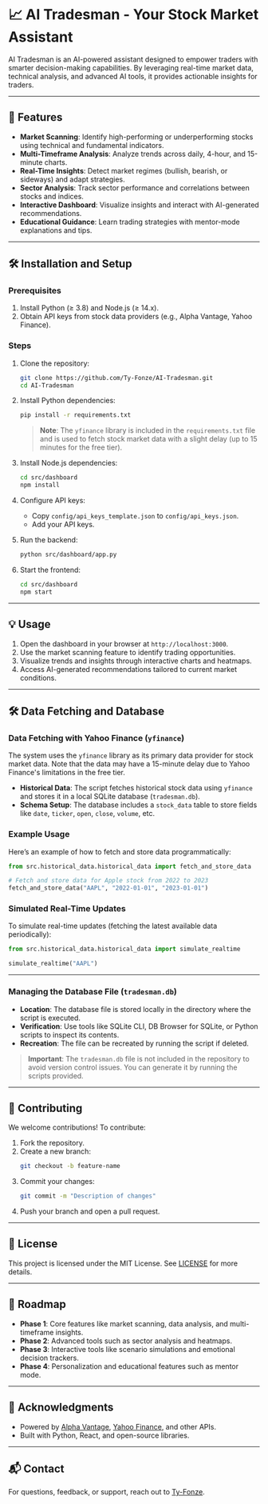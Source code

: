 # 📈 AI Tradesman - Your Stock Market Assistant

AI Tradesman is an AI-powered assistant designed to empower traders with smarter decision-making capabilities. By leveraging real-time market data, technical analysis, and advanced AI tools, it provides actionable insights for traders.

---

## 🚀 Features
- **Market Scanning**: Identify high-performing or underperforming stocks using technical and fundamental indicators.
- **Multi-Timeframe Analysis**: Analyze trends across daily, 4-hour, and 15-minute charts.
- **Real-Time Insights**: Detect market regimes (bullish, bearish, or sideways) and adapt strategies.
- **Sector Analysis**: Track sector performance and correlations between stocks and indices.
- **Interactive Dashboard**: Visualize insights and interact with AI-generated recommendations.
- **Educational Guidance**: Learn trading strategies with mentor-mode explanations and tips.

---

## 🛠️ Installation and Setup

### Prerequisites
1. Install Python (≥ 3.8) and Node.js (≥ 14.x).
2. Obtain API keys from stock data providers (e.g., Alpha Vantage, Yahoo Finance).

### Steps
1. Clone the repository:
   ```bash
   git clone https://github.com/Ty-Fonze/AI-Tradesman.git
   cd AI-Tradesman
   ```
2. Install Python dependencies:
   ```bash
   pip install -r requirements.txt
   ```
   > **Note**: The `yfinance` library is included in the `requirements.txt` file and is used to fetch stock market data with a slight delay (up to 15 minutes for the free tier).

3. Install Node.js dependencies:
   ```bash
   cd src/dashboard
   npm install
   ```
4. Configure API keys:
   - Copy `config/api_keys_template.json` to `config/api_keys.json`.
   - Add your API keys.

5. Run the backend:
   ```bash
   python src/dashboard/app.py
   ```
6. Start the frontend:
   ```bash
   cd src/dashboard
   npm start
   ```

---

## 💡 Usage
1. Open the dashboard in your browser at `http://localhost:3000`.
2. Use the market scanning feature to identify trading opportunities.
3. Visualize trends and insights through interactive charts and heatmaps.
4. Access AI-generated recommendations tailored to current market conditions.

---

## 🛠️ Data Fetching and Database

### Data Fetching with Yahoo Finance (`yfinance`)
The system uses the `yfinance` library as its primary data provider for stock market data. Note that the data may have a 15-minute delay due to Yahoo Finance's limitations in the free tier.

- **Historical Data**: The script fetches historical stock data using `yfinance` and stores it in a local SQLite database (`tradesman.db`).
- **Schema Setup**: The database includes a `stock_data` table to store fields like `date`, `ticker`, `open`, `close`, `volume`, etc.

### Example Usage
Here’s an example of how to fetch and store data programmatically:
```python
from src.historical_data.historical_data import fetch_and_store_data

# Fetch and store data for Apple stock from 2022 to 2023
fetch_and_store_data("AAPL", "2022-01-01", "2023-01-01")
```

### Simulated Real-Time Updates
To simulate real-time updates (fetching the latest available data periodically):
```python
from src.historical_data.historical_data import simulate_realtime

simulate_realtime("AAPL")
```

---

### Managing the Database File (`tradesman.db`)
- **Location**: The database file is stored locally in the directory where the script is executed.
- **Verification**: Use tools like SQLite CLI, DB Browser for SQLite, or Python scripts to inspect its contents.
- **Recreation**: The file can be recreated by running the script if deleted.

> **Important**: The `tradesman.db` file is not included in the repository to avoid version control issues. You can generate it by running the scripts provided.

---

## 🤝 Contributing
We welcome contributions! To contribute:
1. Fork the repository.
2. Create a new branch:
   ```bash
   git checkout -b feature-name
   ```
3. Commit your changes:
   ```bash
   git commit -m "Description of changes"
   ```
4. Push your branch and open a pull request.

---

## 📜 License
This project is licensed under the MIT License. See [LICENSE](LICENSE) for more details.

---

## 📅 Roadmap
- **Phase 1**: Core features like market scanning, data analysis, and multi-timeframe insights.
- **Phase 2**: Advanced tools such as sector analysis and heatmaps.
- **Phase 3**: Interactive tools like scenario simulations and emotional decision trackers.
- **Phase 4**: Personalization and educational features such as mentor mode.

---

## 📝 Acknowledgments
- Powered by [Alpha Vantage](https://www.alphavantage.co/), [Yahoo Finance](https://finance.yahoo.com/), and other APIs.
- Built with Python, React, and open-source libraries.

---

## 📬 Contact
For questions, feedback, or support, reach out to [Ty-Fonze](https://github.com/Ty-Fonze).
